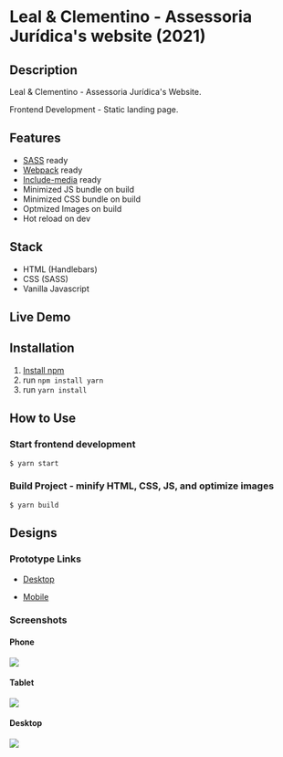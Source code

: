 # Leal & Clementino - Assessoria Jurídica's website (2021)

## Description

Leal & Clementino - Assessoria Jurídica's Website.

Frontend Development - Static landing page.


## Features

- [SASS](https://sass-lang.com/) ready
- [Webpack](https://webpack.js.org/) ready
- [Include-media](https://github.com/eduardoboucas/include-media) ready
- Minimized JS bundle on build
- Minimized CSS bundle on build
- Optmized Images on build
- Hot reload on dev


## Stack

- HTML (Handlebars)
- CSS (SASS)
- Vanilla Javascript


## Live Demo



## Installation

1. [Install npm](https://www.npmjs.com/get-npm)
2. run `npm install yarn`
3. run `yarn install`


## How to Use

### Start frontend development

```
$ yarn start
```

### Build Project - minify HTML, CSS, JS, and optimize images

```
$ yarn build
```


## Designs

### Prototype Links

- [Desktop](https://www.figma.com/proto/d9otPaDYi5hGRlmxyMk5Sl/Leal-and-Clementino-2021?node-id=5%3A1006&viewport=489%2C118%2C0.16155555844306946&scaling=scale-down)

- [Mobile](https://www.figma.com/proto/d9otPaDYi5hGRlmxyMk5Sl/Leal-and-Clementino-2021?node-id=257%3A0&viewport=-93%2C54%2C0.43299582600593567&scaling=scale-down)


### Screenshots

#### Phone

![](docs/home-phone.png)


#### Tablet

![](docs/home-tablet.png)


#### Desktop

![](docs/home-desktop.png)
